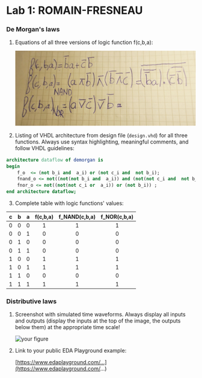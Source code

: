 # Lab 1: ROMAIN-FRESNEAU

### De Morgan's laws

1. Equations of all three versions of logic function f(c,b,a):

   ![Logic function](20220216_182418.jpg)


2. Listing of VHDL architecture from design file (`design.vhd`) for all three functions. Always use syntax highlighting, meaningful comments, and follow VHDL guidelines:

```vhdl
architecture dataflow of demorgan is
begin
    f_o  <= (not b_i and  a_i) or (not c_i and  not b_i);
    fnand_o <= not((not(not b_i and  a_i)) and (not(not c_i and  not b_i)));
    fnor_o <= not((not(not c_i or  a_i)) or (not b_i)) ;
end architecture dataflow;
```

3. Complete table with logic functions' values:

| **c** | **b** |**a** | **f(c,b,a)** | **f_NAND(c,b,a)** | **f_NOR(c,b,a)** |
| :-: | :-: | :-: | :-: | :-: | :-: |
| 0 | 0 | 0 | 1 | 1 |1  |
| 0 | 0 | 1 |  0| 0 | 0 |
| 0 | 1 | 0 | 0 |0  |0  |
| 0 | 1 | 1 |  0| 0 |0  |
| 1 | 0 | 0 | 1 | 1 |1  |
| 1 | 0 | 1 |  1|1  | 1 |
| 1 | 1 | 0 | 0 | 0 | 0 |
| 1 | 1 | 1 | 1 | 1 | 1 |

### Distributive laws

1. Screenshot with simulated time waveforms. Always display all inputs and outputs (display the inputs at the top of the image, the outputs below them) at the appropriate time scale!

   ![your figure]()

2. Link to your public EDA Playground example:

   [https://www.edaplayground.com/...](https://www.edaplayground.com/...)

